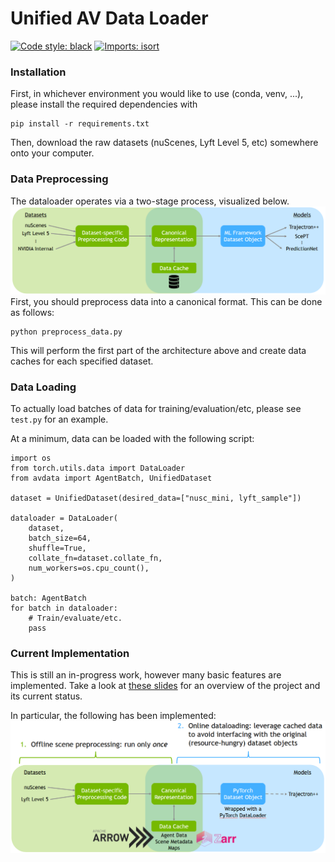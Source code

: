 # Unified AV Data Loader

[![Code style: black](https://img.shields.io/badge/code%20style-black-000000.svg)](https://github.com/psf/black)
[![Imports: isort](https://img.shields.io/badge/%20imports-isort-%231674b1?style=flat&labelColor=ef8336)](https://pycqa.github.io/isort/)

### Installation

First, in whichever environment you would like to use (conda, venv, ...), please install the required dependencies with
```
pip install -r requirements.txt
```
Then, download the raw datasets (nuScenes, Lyft Level 5, etc) somewhere onto your computer.

### Data Preprocessing
The dataloader operates via a two-stage process, visualized below.
![architecture](./img/architecture.png)
First, you should preprocess data into a canonical format. This can be done as follows:
```
python preprocess_data.py
```
This will perform the first part of the architecture above and create data caches for each specified dataset.

### Data Loading
To actually load batches of data for training/evaluation/etc, please see `test.py` for an example.

At a minimum, data can be loaded with the following script:
```
import os
from torch.utils.data import DataLoader
from avdata import AgentBatch, UnifiedDataset

dataset = UnifiedDataset(desired_data=["nusc_mini, lyft_sample"])

dataloader = DataLoader(
    dataset,
    batch_size=64,
    shuffle=True,
    collate_fn=dataset.collate_fn,
    num_workers=os.cpu_count(),
)

batch: AgentBatch
for batch in dataloader:
    # Train/evaluate/etc.
    pass
```

### Current Implementation
This is still an in-progress work, however many basic features are implemented. Take a look at [these slides](https://nvidia-my.sharepoint.com/:p:/g/personal/bivanovic_nvidia_com1/Ea7ePQYJlx5Orc34-qrYRL4BBFKe9vb7QVEz2khTHtrMqg) for an overview of the project and its current status.

In particular, the following has been implemented:
![implementation](./img/implementation.png)
